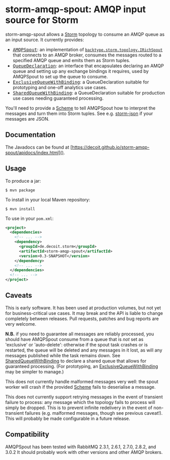 # storm-amqp-spout: AMQP input source for Storm #

storm-amqp-spout allows a [Storm][] topology to consume an AMQP queue as an
input source.  It currently provides:

 * <tt>[AMQPSpout][]</tt>: an implementation of
   [`backtype.storm.topology.IRichSpout`][IRichSpout] that connects to an AMQP
   broker, consumes the messages routed to a specified AMQP queue and emits them
   as Storm tuples.
 * <tt>[QueueDeclaration][]</tt>: an interface that encapsulates declaring an
   AMQP queue and setting up any exchange bindings it requires, used by
   AMQPSpout to set up the queue to consume.
 * <tt>[ExclusiveQueueWithBinding][]</tt>: a QueueDeclaration suitable for
   prototyping and one-off analytics use cases.
 * <tt>[SharedQueueWithBinding][]</tt>: a QueueDeclaration suitable for
   production use cases needing guaranteed processing.

You'll need to provide a [Scheme][] to tell AMQPSpout how to interpret the
messages and turn them into Storm tuples.  See e.g. [storm-json][] if your
messages are JSON.

## Documentation ##

The Javadocs can be found at [https://decoit.github.io/storm-amqp-spout/apidocs/index.html]().

## Usage ##

To produce a jar:

    $ mvn package

To install in your local Maven repository:

    $ mvn install

To use in your `pom.xml`:

```xml
<project>
  <dependencies>
    <!-- ... -->
    <dependency>
      <groupId>de.decoit.storm</groupId>
      <artifactId>storm-amqp-spout</artifactId>
      <version>0.3-SNAPSHOT</version>
    </dependency>
    <!-- ... -->
  </dependencies>
  <!-- ... -->
</project>
```

## Caveats ##

This is early software.  It has been used at production volumes, but not yet
for business-critical use cases.  It may break and the API is liable to change
completely between releases.  Pull requests, patches and bug reports are very
welcome.

**N.B.** if you need to guarantee all messages are reliably processed, you
should have AMQPSpout consume from a queue that is *not* set as 'exclusive' or
'auto-delete': otherwise if the spout task crashes or is restarted, the queue
will be deleted and any messages in it lost, as will any messages published
while the task remains down.  See [SharedQueueWithBinding][] to declare a
shared queue that allows for guaranteed processing.  (For prototyping, an
[ExclusiveQueueWithBinding][] may be simpler to manage.)

This does not currently handle malformed messages very well: the spout worker
will crash if the provided [Scheme][] fails to deserialise a message.

This does not currently support retrying messages in the event of transient
failure to process: any message which the topology fails to process will simply
be dropped.  This is to prevent infinite redelivery in the event of
non-transient failures (e.g. malformed messages, though see previous caveat!).
This will probably be made configurable in a future release.

## Compatibility ##

AMQPSpout has been tested with RabbitMQ 2.3.1, 2.6.1, 2.7.0, 2.8.2, and 3.0.2  It should probably work with other
versions and other AMQP brokers.


[Storm]: <https://github.com/nathanmarz/storm>
    "Storm project homepage"
[IRichSpout]: <http://nathanmarz.github.com/storm/doc/backtype/storm/topology/IRichSpout.html>
    "Javadoc for backtype.storm.topology.IRichSpout"
[Scheme]: <http://nathanmarz.github.com/storm/doc/backtype/storm/spout/Scheme.html>
    "Javadoc for backtype.storm.spout.Scheme"
[AMQPSpout]: <http://code.rapportive.com/storm-amqp-spout/doc/com/rapportive/storm/spout/AMQPSpout.html>
    "Javadoc for AMQPSpout"
[QueueDeclaration]: <http://code.rapportive.com/storm-amqp-spout/doc/com/rapportive/storm/amqp/QueueDeclaration.html>
    "Javadoc for QueueDeclaration"
[ExclusiveQueueWithBinding]: <http://code.rapportive.com/storm-amqp-spout/doc/com/rapportive/storm/amqp/ExclusiveQueueWithBinding.html>
    "Javadoc for ExclusiveQueueWithBinding"
[SharedQueueWithBinding]: <http://code.rapportive.com/storm-amqp-spout/doc/com/rapportive/storm/amqp/SharedQueueWithBinding.html>
    "Javadoc for SharedQueueWithBinding"
[storm-json]: <https://github.com/rapportive-oss/storm-json>
    "JSON {,de}serialisation support for Storm"
